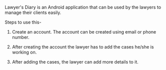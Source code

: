 Lawyer's Diary is an Android application that can be used by the lawyers to manage their clients easily.

Steps to use this-

1) Create an account. The account can be created using email or phone number.

2) After creating the account the lawyer has to add the cases he/she is working on.

3) After adding the cases, the lawyer can add more details to it.
